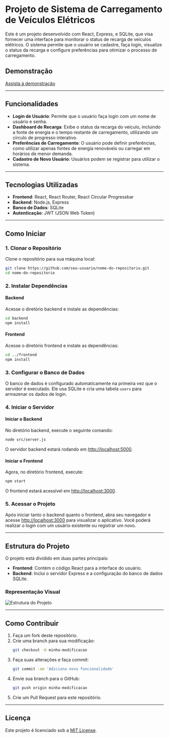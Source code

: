 # Projeto de Sistema de Carregamento de Veículos Elétricos

Este é um projeto desenvolvido com React, Express, e SQLite, que visa fornecer uma interface para monitorar o status de recarga de veículos elétricos. O sistema permite que o usuário se cadastre, faça login, visualize o status da recarga e configure preferências para otimizar o processo de carregamento.

## Demonstração
[Assista à demonstração](https://www.youtube.com/watch?v=ovWVAht1XEs)

---

## Funcionalidades

- **Login de Usuário**: Permite que o usuário faça login com um nome de usuário e senha.
- **Dashboard de Recarga**: Exibe o status da recarga do veículo, incluindo a fonte de energia e o tempo restante de carregamento, utilizando um círculo de progresso interativo.
- **Preferências de Carregamento**: O usuário pode definir preferências, como utilizar apenas fontes de energia renováveis ou carregar em horários de menor demanda.
- **Cadastro de Novo Usuário**: Usuários podem se registrar para utilizar o sistema.

---

## Tecnologias Utilizadas

- **Frontend**: React, React Router, React Circular Progressbar
- **Backend**: Node.js, Express
- **Banco de Dados**: SQLite
- **Autenticação**: JWT (JSON Web Token)

---

## Como Iniciar

### 1. Clonar o Repositório
Clone o repositório para sua máquina local:

```bash
git clone https://github.com/seu-usuario/nome-do-repositorio.git
cd nome-do-repositorio
```

### 2. Instalar Dependências

#### Backend
Acesse o diretório backend e instale as dependências:

```bash
cd backend
npm install
```

#### Frontend
Acesse o diretório frontend e instale as dependências:

```bash
cd ../frontend
npm install
```

### 3. Configurar o Banco de Dados
O banco de dados é configurado automaticamente na primeira vez que o servidor é executado. Ele usa SQLite e cria uma tabela `users` para armazenar os dados de login.

### 4. Iniciar o Servidor

#### Iniciar o Backend
No diretório backend, execute o seguinte comando:

```bash
node src/server.js
```
O servidor backend estará rodando em [http://localhost:5000](http://localhost:5000).

#### Iniciar o Frontend
Agora, no diretório frontend, execute:

```bash
npm start
```
O frontend estará acessível em [http://localhost:3000](http://localhost:3000).

### 5. Acessar o Projeto
Após iniciar tanto o backend quanto o frontend, abra seu navegador e acesse [http://localhost:3000](http://localhost:3000) para visualizar o aplicativo. Você poderá realizar o login com um usuário existente ou registrar um novo.

---

## Estrutura do Projeto

O projeto está dividido em duas partes principais:

- **Frontend**: Contém o código React para a interface do usuário.
- **Backend**: Inclui o servidor Express e a configuração do banco de dados SQLite.

### Representação Visual
![Estrutura do Projeto](https://github.com/user-attachments/assets/b57b43de-4bd0-4def-b6e9-43b2015d4b7e)

---

## Como Contribuir

1. Faça um fork deste repositório.
2. Crie uma branch para sua modificação:
   ```bash
   git checkout -b minha-modificacao
   ```
3. Faça suas alterações e faça commit:
   ```bash
   git commit -am 'Adiciona nova funcionalidade'
   ```
4. Envie sua branch para o GitHub:
   ```bash
   git push origin minha-modificacao
   ```
5. Crie um Pull Request para este repositório.

---

## Licença

Este projeto é licenciado sob a [MIT License](https://opensource.org/licenses/MIT).
